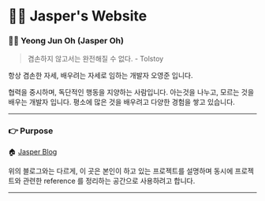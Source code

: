 # 🧑‍💻 Jasper's Website

### 🙋‍♂️ Yeong Jun Oh (Jasper Oh)

> 겸손하지 않고서는 완전해질 수 없다. - Tolstoy

항상 겸손한 자세, 배우려는 자세로 임하는 개발자 오영준 입니다.

협력을 중시하며, 독단적인 행동을 지양하는 사람입니다. 아는것을 나누고, 모르는 것을 배우는 개발자 입니다. 평소에 많은 것을 배우려고 다양한 경험을 쌓고 있습니다.

---

### 👉 Purpose

🏠 [Jasper Blog](https://jasper-infinity.tistory.com)

위의 블로그와는 다르게, 이 곳은 본인이 하고 있는 프로젝트를 설명하며 동시에 프로젝트와 관련한 reference 를 정리하는 공간으로 사용하려고 합니다.

---
